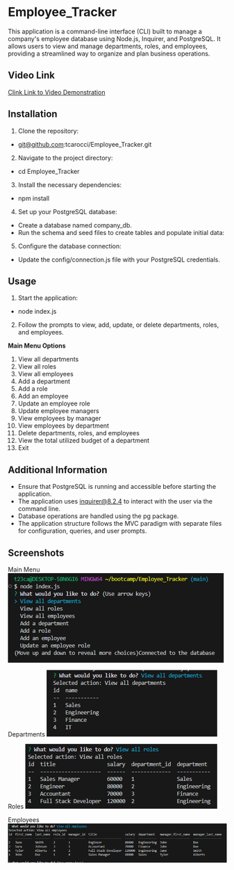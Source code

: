# Employee_Tracker

This application is a command-line interface (CLI) built to manage a company's employee database using Node.js, Inquirer, and PostgreSQL. It allows users to view and manage departments, roles, and employees, providing a streamlined way to organize and plan business operations.

## Video Link

[Clink Link to Video Demonstration]()

## Installation

1. Clone the repository:

- git@github.com:tcarocci/Employee_Tracker.git

2. Navigate to the project directory:

- cd Employee_Tracker

3. Install the necessary dependencies:

- npm install

4. Set up your PostgreSQL database:

- Create a database named company_db.
- Run the schema and seed files to create tables and populate initial data:

5. Configure the database connection:

- Update the config/connection.js file with your PostgreSQL credentials.

## Usage

1. Start the application:

- node index.js

2. Follow the prompts to view, add, update, or delete departments, roles, and employees.

<b>Main Menu Options</b>

1. View all departments
2. View all roles
3. View all employees
4. Add a department
5. Add a role
6. Add an employee
7. Update an employee role
8. Update employee managers
9. View employees by manager
10. View employees by department
11. Delete departments, roles, and employees
12. View the total utilized budget of a department
13. Exit

## Additional Information

- Ensure that PostgreSQL is running and accessible before starting the application.
- The application uses inquirer@8.2.4 to interact with the user via the command line.
- Database operations are handled using the pg package.
- The application structure follows the MVC paradigm with separate files for configuration, queries, and user prompts.

## Screenshots

Main Menu
![Main Menu](/assets/images/mmenu.png)

Departments
![Departments](/assets/images/departments.png)

Roles
![Roles](/assets/images/roles.png)

Employees
![Employees](/assets/images/employee.png)

